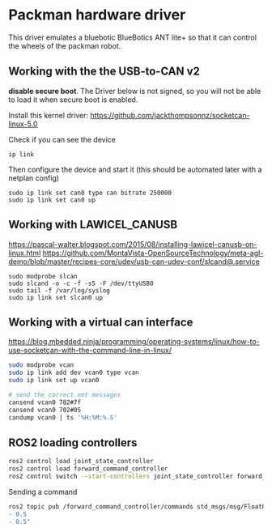 # Packman hardware driver
This driver emulates a bluebotic BlueBotics ANT lite+ so that it can control the wheels of the packman robot.

## Working with the the USB-to-CAN v2
__disable secure boot__. The Driver below is not signed, so you will not be able to load it when secure boot is enabled.

Install this kernel driver: https://github.com/jackthompsonnz/socketcan-linux-5.0

Check if you can see the device
```
ip link
```
Then configure the device and start it (this should be automated later with a netplan config)
```
sudo ip link set can0 type can bitrate 250000
sudo ip link set can0 up
```

## Working with LAWICEL_CANUSB
https://pascal-walter.blogspot.com/2015/08/installing-lawicel-canusb-on-linux.html
https://github.com/MontaVista-OpenSourceTechnology/meta-agl-demo/blob/master/recipes-core/udev/usb-can-udev-conf/slcand@.service
```
sudo modprobe slcan
sudo slcand -o -c -f -s5 -F /dev/ttyUSB0
sudo tail -f /var/log/syslog
sudo ip link set slcan0 up
```

## Working with a virtual can interface
https://blog.mbedded.ninja/programming/operating-systems/linux/how-to-use-socketcan-with-the-command-line-in-linux/
```sh
sudo modprobe vcan
sudo ip link add dev vcan0 type vcan
sudo ip link set up vcan0

# send the correct nmt messages
cansend vcan0 702#7f
cansend vcan0 702#05
candump vcan0 | ts '%H:%M:%.S'
```

## ROS2 loading controllers
```sh
ros2 control load joint_state_controller
ros2 control load forward_command_controller
ros2 control switch --start-controllers joint_state_controller forward_command_controller
```
Sending a command
```sh
ros2 topic pub /forward_command_controller/commands std_msgs/msg/Float64MultiArray "data:
- 0.5
- 0.5"
```
